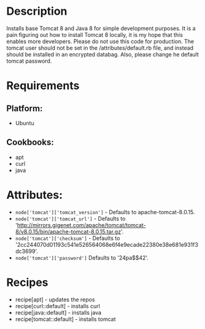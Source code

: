 # Description

Installs base Tomcat 8 and Java 8 for simple development purposes.
  It is a pain figuring out how to install Tomcat 8 locally, it is
  my hope that this enables more developers. Please do not use this
  code for production. The tomcat user should not be set in the
  /attributes/default.rb file, and instead should be installed in
  an encrypted databag. Also, please change he default tomcat
  password.

# Requirements

## Platform:

* Ubuntu

## Cookbooks:

* apt
* curl
* java

# Attributes:

* `node['tomcat']['tomcat_version']` - Defaults to apache-tomcat-8.0.15.
* `node['tomcat']['tomcat_url']` - Defaults to 'http://mirrors.gigenet.com/apache/tomcat/tomcat-8/v8.0.15/bin/apache-tomcat-8.0.15.tar.gz'.
* `node['tomcat']['checksum']` - Defaults to  '2cc244070d01193c541e526564068e6f4e9ecade22380e38e681e931f3dc3699'.
* `node['tomcat']['password']` Defaults to  '24pa$$42'.

# Recipes

* recipe[apt] - updates the repos
* recipe[curl::default] - installs curl
* recipe[java::default] - installs java
* recipe[tomcat::default] - installs tomcat
